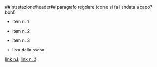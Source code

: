 ##intestazione/header##
paragrafo regolare (come si fa l'andata a capo? boh!)

 - item n. 1
 - item n. 2
 - item n. 3

 - lista della spesa

[link n.1](http://www.criteria.eu); [link n. 2](http://giarasardegna.it)

